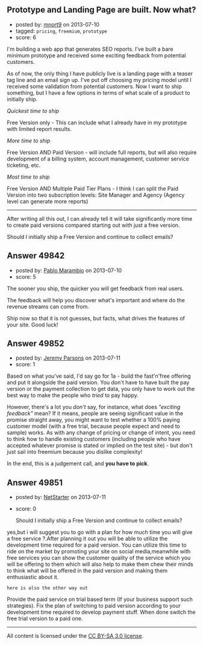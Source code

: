 ## Prototype and Landing Page are built. Now what?

- posted by: [mnort9](https://stackexchange.com/users/-1/19230-mnort9) on 2013-07-10
- tagged: `pricing`, `freemium`, `prototype`
- score: 6

I'm building a web app that generates SEO reports. I've built a bare minimum prototype and received some exciting feedback from potential customers.

As of now, the only thing I have publicly live is a landing page with a teaser tag line and an email sign up. I've put off choosing my pricing model until I received some validation from potential customers. Now I want to ship something, but I have a few options in terms of what scale of a product to initially ship. 

*Quickest time to ship*

Free Version only - This can include what I already have in my prototype with limited report results.

*More time to ship*

Free Version AND Paid Version - will include full reports, but will also require development of a billing system, account management, customer service ticketing, etc.   

*Most time to ship*

Free Version AND Multiple Paid Tier Plans - I think I can split the Paid Version into two subscription levels: Site Manager and Agency (Agency level can generate more reports)

***

After writing all this out, I can already tell it will take significantly more time to create paid versions compared starting out with just a free version. 

Should I initially ship a Free Version and continue to collect emails?









## Answer 49842

- posted by: [Pablo Marambio](https://stackexchange.com/users/-1/26960-pablo-marambio) on 2013-07-10
- score: 5

The sooner you ship, the quicker you will get feedback from real users.

The feedback will help you discover what's important and where do the revenue streams can come from. 

Ship now so that it is not guesses, but facts, what drives the features of your site. Good luck!


## Answer 49852

- posted by: [Jeremy Parsons](https://stackexchange.com/users/-1/4291-jeremy-parsons) on 2013-07-11
- score: 1

Based on what you've said, I'd say go for 1a - build the fast'n'free offering and put it alongside the paid version. You don't have to have built the pay version or the payment collection to get data, you only have to work out the best way to make the people who *tried* to pay happy.

However, there's a lot you *don't* say, for instance, what does *"exciting feedback"* mean? If it means, people are seeing significant value in the promise straight away, you might want to test whether a 100% paying customer model (with a free trial, because people expect and need to sample) works. As with any change of pricing or change of intent, you need to think how to handle existing customers (including people who have accepted whatever promise is stated or implied on the test site) - but don't just sail into freemium because you dislike complexity!

In the end, this is a judgement call, and **you have to pick**. 

 


## Answer 49851

- posted by: [NetStarter](https://stackexchange.com/users/-1/26965-netstarter) on 2013-07-11
- score: 0

    Should I initially ship a Free Version and continue to collect emails?

yes,but i will suggest you to go with a plan for how much time you will give a free service ?.After planning it out you will be able to utilize the development time required for a paid version.
You can utilize this time to ride on the market by promoting your site on social media,meanwhile with free services you can show the customer quality of the service which you will be offering to them which will also help to make them chew their minds to think what will be offered in the paid version and making them enthusiastic about it.

    here is also the other way out

Provide the paid service on trial based term (If your business support such strategies).
Fix the plan of switching to paid version according to your development time required to develop payment stuff.
When done switch the free trial version to a paid one.



---

All content is licensed under the [CC BY-SA 3.0 license](https://creativecommons.org/licenses/by-sa/3.0/).
